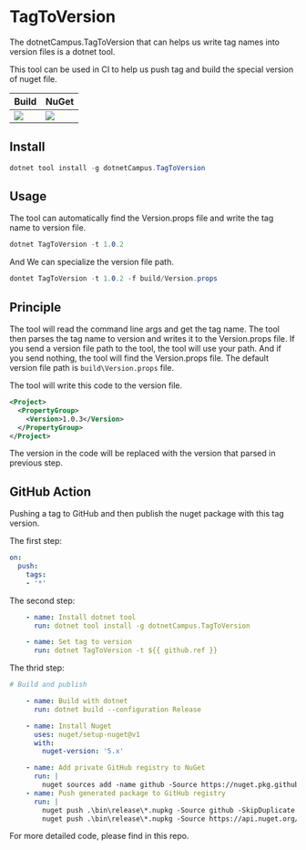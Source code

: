# TagToVersion

The dotnetCampus.TagToVersion that can helps us write tag names into version files is a dotnet tool.

This tool can be used in CI to help us push tag and build the special version of nuget file.

| Build | NuGet |
|--|--|
|![](https://github.com/dotnet-campus/dotnetCampus.TagToVersion/workflows/.NET%20Core/badge.svg)|[![](https://img.shields.io/nuget/v/dotnetCampus.TagToVersion.svg)](https://www.nuget.org/packages/dotnetCampus.TagToVersion)|

## Install 

```csharp
dotnet tool install -g dotnetCampus.TagToVersion
```

## Usage

The tool can automatically find the Version.props file and write the tag name to version file.

```csharp
dotnet TagToVersion -t 1.0.2
```

And We can specialize the version file path.

```csharp
dontet TagToVersion -t 1.0.2 -f build/Version.props
```

## Principle

The tool will read the command line args and get the tag name. The tool then parses the tag name to version and writes it to the Version.props file. If you send a version file path to the tool, the tool will use your path. And if you send nothing, the tool will find the Version.props file. The default version file path is `build\Version.props` file.

The tool will write this code to the version file.

```xml
<Project>
  <PropertyGroup>
    <Version>1.0.3</Version>
  </PropertyGroup>
</Project>
```

The version in the code will be replaced with the version that parsed in previous step.

## GitHub Action

Pushing a tag to GitHub and then publish the nuget package with this tag version.

The first step:

```yaml
on:
  push:
    tags:
    - '*' 
```

The second step:

```yaml
    - name: Install dotnet tool
      run: dotnet tool install -g dotnetCampus.TagToVersion

    - name: Set tag to version  
      run: dotnet TagToVersion -t ${{ github.ref }}
```

The thrid step:

```yaml
# Build and publish

    - name: Build with dotnet
      run: dotnet build --configuration Release

    - name: Install Nuget
      uses: nuget/setup-nuget@v1
      with:        
        nuget-version: '5.x'

    - name: Add private GitHub registry to NuGet
      run: |
        nuget sources add -name github -Source https://nuget.pkg.github.com/ORGANIZATION_NAME/index.json -Username ORGANIZATION_NAME -Password ${{ secrets.GITHUB_TOKEN }}
    - name: Push generated package to GitHub registry
      run: |
        nuget push .\bin\release\*.nupkg -Source github -SkipDuplicate
        nuget push .\bin\release\*.nupkg -Source https://api.nuget.org/v3/index.json -SkipDuplicate -ApiKey ${{ secrets.NugetKey }} -NoSymbols 
```

For more detailed code, please find in this repo.
